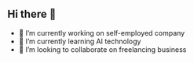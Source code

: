 ## Hi there 👋

- 🔭 I’m currently working on self-employed company
- 🌱 I’m currently learning AI technology
- 👯 I’m looking to collaborate on freelancing business
<!--
**darnellecopeland/darnellecopeland** is a ✨ _special_ ✨ repository because its `README.md` (this file) appears on your GitHub profile.

Here are some ideas to get you started:

- 🔭 I’m currently working on ...
- 🌱 I’m currently learning ...
- 👯 I’m looking to collaborate on ...
- 🤔 I’m looking for help with ...
- 💬 Ask me about ...
- 📫 How to reach me: ...
- 😄 Pronouns: ...
- ⚡ Fun fact: ...
-->
